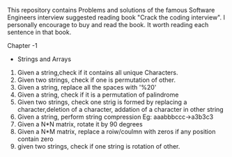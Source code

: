 This repository contains Problems and solutions of the famous Software Engineers interview suggested reading book "Crack the coding interview". I personally encourage to buy and read the book. It worth reading each sentence in that book.

Chapter -1 
- Strings and Arrays
1. Given a string,check if it contains all unique Characters.
2. Given two strings, check if one is permutation of other.
3. Given a string, replace all the spaces with '%20'
4. Given a string, check if it is a permutation of palindrome
5. Given two strings, check one strig is formed by replacing a character,deletion of a character, addation of a character in other string
6. Given a string, perform string compression Eg: aaabbbccc->a3b3c3
7. Given a N*N matrix, rotate it by 90 degrees
8. Given a N*M matrix, replace a roiw/coulmn with zeros if any position contain zero
9. given two strings, check if one string is rotation of other.
